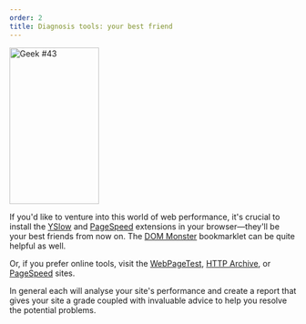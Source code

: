 ```yaml
---
order: 2
title: Diagnosis tools: your best friend
---
```


<div class="img-left">
  <img id="geek-43" class="icos-geek" src="http://browserdiet.com/img/43.png" alt="Geek #43" width="157" height="275" />
</div>

If you'd like to venture into this world of web performance, it's crucial to install the [YSlow](http://yslow.org/) and [PageSpeed](https://developers.google.com/speed/pagespeed/insights_extensions) extensions in your browser&mdash;they'll be your best friends from now on. The [DOM Monster](http://mir.aculo.us/dom-monster/) bookmarklet can be quite helpful as well.

Or, if you prefer online tools, visit the [WebPageTest](http://www.webpagetest.org/), [HTTP Archive](http://httparchive.org/), or [PageSpeed](http://pagespeed.googlelabs.com/) sites.

In general each will analyse your site's performance and create a report that gives your site a grade coupled with invaluable advice to help you resolve the potential problems.
